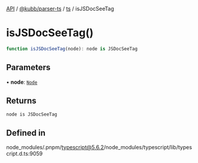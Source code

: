 [API](../../../../../packages.md) / [@kubb/parser-ts](../../../index.md) / [ts](../index.md) / isJSDocSeeTag

# isJSDocSeeTag()

```ts
function isJSDocSeeTag(node): node is JSDocSeeTag
```

## Parameters

• **node**: [`Node`](../interfaces/Node.md)

## Returns

`node is JSDocSeeTag`

## Defined in

node\_modules/.pnpm/typescript@5.6.2/node\_modules/typescript/lib/typescript.d.ts:9059
